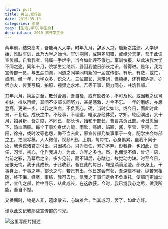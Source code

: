 ```yaml
---
layout: post
title: 再见,宣传部
date: 2015-05-13
categories: 杂记
tags: [生活,学习,学生会]
description: 2015 离开学生会
---
```


 两年前，结束高考，吾能再入大学，时年九月，辞乡入京，启新之路途。入学伊始，难缺军训，此乃大学之始也。军训期间，或阴差阳错，或缘分天定，吾于此识宣传部。自看我者，纯属一手烂字，当今如此评不假也。军训快报，从此决我大学不同之途。同年十月，院学生会纳新，吾因我他日部长之识，吾得进。是年，我为宣传部一员，与五湖四海，同道之同学同构新的一届宣传部。有乐，有悲，或忙，或闲，经一年，也学众多，识众人。三位部长，刘琪姐，佳楠姐，还有郗汭姐，亦师亦友，传我写稿，拍照，视频之求术。吾等干事，戮力同心，共筑我部。
 
   其年六月，换届之至，散分合离，吾自检，或有缺者多，不可及也。或因我之优可补缺，得以再续，其间不少部长同努力，甚是感激，方今不忘。一年的磨练，亦想登高，更进一步，以我之热血，不负我心。确，当时实如此，或今日，面此时此景，不复也。成长之中，不经事，不理道，唯汝身经体受，才知。轮回演出，又十月，招另新，吾之度，不同已，部长也，始和于部长，曹曹共负此部。今日思当下，热血满腔。每个干事均身优力能，雨欣，高旭，娟颖，酱，李雪，李鸿，王阳，徐舟，或时汝等也怨，悔不当去此，原宣传部乃集事事于一身，配学生会每部之工，拍照写稿，人人微信，视频P图。上期，每每忙，心身俱累，虽我不同于汝，我也谅诸君之付出，只因初心，只为责任，累亦不弃。形我身，也如此，责任，习惯，初心，化作我进力，为此，亦弃之多也。然，也偶觉不值，曾记一语，台前之彩，乃幕后之辛，多少见前，而不知后，心酸也，故觉动力缺。时至今日，无恨无悔，我于此成长，于此收获，吾在此的每日，均是滴滴足迹。部长身上，干事身上，干事之年，部长之时，若己有出，他日定会有获，吾深信不疑。纵苦累相随，终不悔。缘尽，事结，我可去也，信我之干事们定会不负重托，使部门更加灿烂，宣传之部，忙中寻乐，从此成长，在这收获。今时，我已觉我心之尽，做我所能，吾自不憾。
   
   又换届时，物是人非，筵席散去，心缺难舍，当其成习，罢了，如此亦好。
   
谨以此文记我那些宣传部的时光。

![这里写图片描述](http://img.blog.csdn.net/20161126212200475)